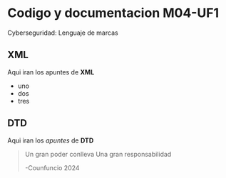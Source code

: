 # Codigo y documentacion M04-UF1
Cyberseguridad: Lenguaje de marcas

## XML
Aqui iran los apuntes de **XML**

* uno
* dos
* tres

## DTD
Aqui iran los _apuntes_ de **DTD**

>Un gran poder conlleva
>Una gran responsabilidad
>
> -Counfuncio 2024